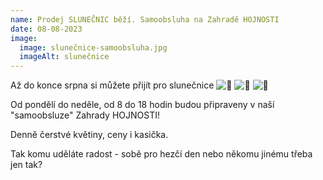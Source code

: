 ```yaml
---
name: Prodej SLUNEČNIC běží. Samoobsluha na Zahradě HOJNOSTI
date: 08-08-2023
image:
  image: slunečnice-samoobsluha.jpg
  imageAlt: slunečnice
---
```

Až do konce srpna si můžete přijít pro slunečnice   ![🌻](https://static.xx.fbcdn.net/images/emoji.php/v9/t73/1.5/16/1f33b.png) ![🌻](https://static.xx.fbcdn.net/images/emoji.php/v9/t73/1.5/16/1f33b.png) ![🌻](https://static.xx.fbcdn.net/images/emoji.php/v9/t73/1.5/16/1f33b.png) ﻿

Od pondělí do neděle, od 8 do 18 hodin budou připraveny v naší "samoobsluze" Zahrady HOJNOSTI!

Denně čerstvé květiny, ceny i kasička.

Tak komu uděláte radost - sobě pro hezčí den nebo někomu jinému třeba jen tak?